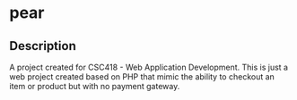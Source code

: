 # pear

## Description

A project created for CSC418 - Web Application Development. 
This is just a web project created based on PHP that mimic the ability to checkout an item or product but with no payment gateway.
